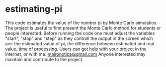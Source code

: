# estimating-pi
This code estimates the value of the number pi by Monte Carlo simulatios.
The project is useful to first present the Monte Carlo method for students or people interested.
Before running the code one must adjust the variables "start", "stop" and "step" as they controll the output in the screen which are: the estimated value of pi, the difference between estimated and real value, time of processing.
Users can get help with your project in the internet, or with me: maironotica@gmail.com
Anyone interested may maintain and contribute to the project

